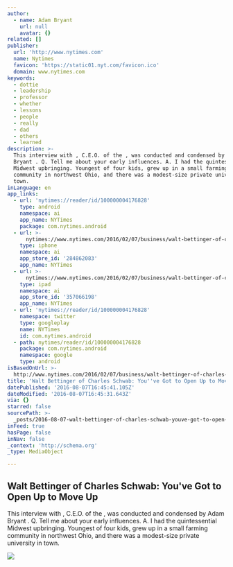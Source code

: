 ```yaml
---
author:
  - name: Adam Bryant
    url: null
    avatar: {}
related: []
publisher:
  url: 'http://www.nytimes.com'
  name: Nytimes
  favicon: 'https://static01.nyt.com/favicon.ico'
  domain: www.nytimes.com
keywords:
  - dottie
  - leadership
  - professor
  - whether
  - lessons
  - people
  - really
  - dad
  - others
  - learned
description: >-
  This interview with , C.E.O. of the , was conducted and condensed by Adam
  Bryant . Q. Tell me about your early influences. A. I had the quintessential
  Midwest upbringing. Youngest of four kids, grew up in a small farming
  community in northwest Ohio, and there was a modest-size private university in
  town.
inLanguage: en
app_links:
  - url: 'nytimes://reader/id/100000004176828'
    type: android
    namespace: ai
    app_name: NYTimes
    package: com.nytimes.android
  - url: >-
      nytimes://www.nytimes.com/2016/02/07/business/walt-bettinger-of-charles-schwab-youve-got-to-open-up-to-move-up.html
    type: iphone
    namespace: ai
    app_store_id: '284862083'
    app_name: NYTimes
  - url: >-
      nytimes://www.nytimes.com/2016/02/07/business/walt-bettinger-of-charles-schwab-youve-got-to-open-up-to-move-up.html
    type: ipad
    namespace: ai
    app_store_id: '357066198'
    app_name: NYTimes
  - url: 'nytimes://reader/id/100000004176828'
    namespace: twitter
    type: googleplay
    name: NYTimes
    id: com.nytimes.android
  - path: nytimes/reader/id/100000004176828
    package: com.nytimes.android
    namespace: google
    type: android
isBasedOnUrl: >-
  http://www.nytimes.com/2016/02/07/business/walt-bettinger-of-charles-schwab-youve-got-to-open-up-to-move-up.html?_r=0
title: 'Walt Bettinger of Charles Schwab: You''ve Got to Open Up to Move Up'
datePublished: '2016-08-07T16:45:41.105Z'
dateModified: '2016-08-07T16:45:31.643Z'
via: {}
starred: false
sourcePath: >-
  _posts/2016-08-07-walt-bettinger-of-charles-schwab-youve-got-to-open-up-to-m.md
inFeed: true
hasPage: false
inNav: false
_context: 'http://schema.org'
_type: MediaObject

---
```

<article style=""><h1>Walt Bettinger of Charles Schwab: You've Got to Open Up to Move Up</h1><p>This interview with , C.E.O. of the , was conducted and condensed by Adam Bryant . Q. Tell me about your early influences. A. I had the quintessential Midwest upbringing. Youngest of four kids, grew up in a small farming community in northwest Ohio, and there was a modest-size private university in town.</p><img src="https://static01.nyt.com/images/2016/02/07/business/07CORNER/07CORNER-facebookJumbo.jpg" /></article>